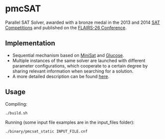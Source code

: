 # pmcSAT

Parallel SAT Solver, awarded with a bronze medal in the 2013 and 2014 [SAT Competitions](http://www.satcompetition.org/) and published on the [FLAIRS-26 Conference](http://www.flairs.com/).

## Implementation

* Sequential mechanism based on [MiniSat](http://minisat.se/) and [Glucose](http://www.labri.fr/perso/lsimon/glucose/).
* Multiple instances of the same solver are launched with different parameter configurations, which cooperate to a certain degree by sharing relevant information when searching for a solution. 
* A more detailed description can be found [here](http://www.aaai.org/ocs/index.php/FLAIRS/FLAIRS13/paper/viewFile/5875/6048).

## Usage

Compiling:

```
./build.sh 
```

Running (some input file examples are in the input_files folder):
```
./binary/pmcsat_static INPUT_FILE.cnf
```
